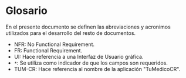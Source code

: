 # Glosario
En el presente documento se definen las abreviaciones y acronimos utilizados para el desarrollo del resto de documentos.

* NFR: No Functional Requirement.
* FR: Functional Requirement. 
* UI: Hace referencia a una Interfaz de Usuario gráfica.
* `*`: Se utiliza como indicador de que los campos son requeridos.
* TUM-CR: Hace referencia al nombre de la aplicación "TuMedicoCR".
